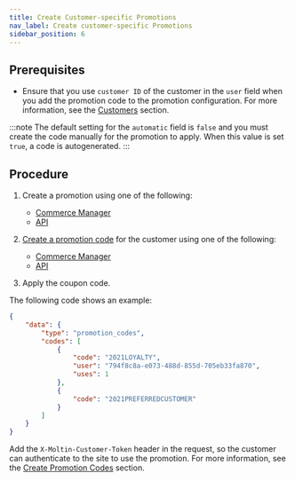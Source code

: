 ```yaml
---
title: Create Customer-specific Promotions
nav_label: Create customer-specific Promotions
sidebar_position: 6
---
```


## Prerequisites

- Ensure that you use `customer ID` of the customer in the `user` field when you add the promotion code to the promotion configuration. For more information, see the [Customers](/docs/commerce-cloud/customer-management/customers) section.

:::note
The default setting for the `automatic` field is `false` and you must create the code manually for the promotion to apply. When this value is set `true`, a code is autogenerated.
:::

## Procedure

1. Create a promotion using one of the following:

    - [Commerce Manager](/docs/commerce-cloud/promotions/promotions-cm/overview#creating-promotions)
    - [API](/docs/commerce-cloud/promotions/promotions-overview.md)

1. [Create a promotion code](/docs/commerce-cloud/promotions/promotion-codes/create-promotion-codes) for the customer using one of the following:

    - [Commerce Manager](/docs/commerce-cloud/promotions/promotions-cm/overview#adding-single-code)
    - [API](/docs/commerce-cloud/promotions/promotion-codes/create-promotion-codes)

1. Apply the coupon code.

The following code shows an example:

```json
{
    "data": {
        "type": "promotion_codes",
        "codes": [
            {
                "code": "2021LOYALTY",
                "user": "794f8c8a-e073-488d-855d-705eb33fa870",
                "uses": 1
            },
            {
                "code": "2021PREFERREDCUSTOMER"
            }
        ]
    }
}
```

Add the `X-Moltin-Customer-Token` header in the request, so the customer can authenticate to the site to use the promotion. For more information, see the [Create Promotion Codes](/docs/commerce-cloud/promotions/promotion-codes/create-promotion-codes) section.

